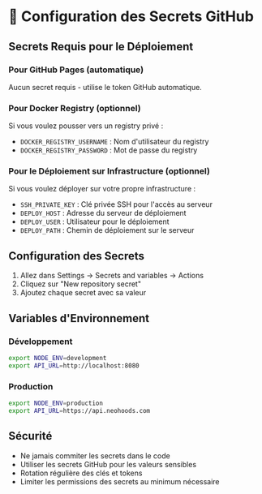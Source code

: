 # 🔐 Configuration des Secrets GitHub

## Secrets Requis pour le Déploiement

### Pour GitHub Pages (automatique)

Aucun secret requis - utilise le token GitHub automatique.

### Pour Docker Registry (optionnel)

Si vous voulez pousser vers un registry privé :

- `DOCKER_REGISTRY_USERNAME` : Nom d'utilisateur du registry
- `DOCKER_REGISTRY_PASSWORD` : Mot de passe du registry

### Pour le Déploiement sur Infrastructure (optionnel)

Si vous voulez déployer sur votre propre infrastructure :

- `SSH_PRIVATE_KEY` : Clé privée SSH pour l'accès au serveur
- `DEPLOY_HOST` : Adresse du serveur de déploiement
- `DEPLOY_USER` : Utilisateur pour le déploiement
- `DEPLOY_PATH` : Chemin de déploiement sur le serveur

## Configuration des Secrets

1. Allez dans Settings → Secrets and variables → Actions
2. Cliquez sur "New repository secret"
3. Ajoutez chaque secret avec sa valeur

## Variables d'Environnement

### Développement

```bash
export NODE_ENV=development
export API_URL=http://localhost:8080
```

### Production

```bash
export NODE_ENV=production
export API_URL=https://api.neohoods.com
```

## Sécurité

- Ne jamais commiter les secrets dans le code
- Utiliser les secrets GitHub pour les valeurs sensibles
- Rotation régulière des clés et tokens
- Limiter les permissions des secrets au minimum nécessaire
